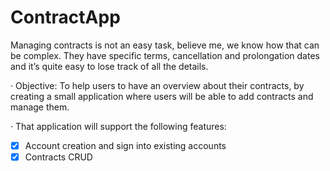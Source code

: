 # ContractApp
Managing contracts is not an easy task, believe me, we know how that can be complex. They have specific terms, cancellation and prolongation dates and it’s quite easy to lose track of all the details.

· Objective: To help users to have an overview about their contracts, by creating a small application where users will be able to add contracts and manage them.

· That application will support the following features:

- [x] Account creation and sign into existing accounts
- [x] Contracts CRUD
